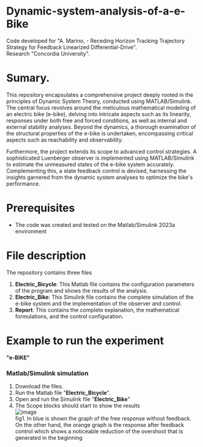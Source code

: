 # Dynamic-system-analysis-of-a-e-Bike

Code developed for "A. Marino, - Receding Horizon Tracking Trajectory Strategy for Feedback Linearized Differential-Drive".  
Research "Concordia University".  

# Sumary.

This repository encapsulates a comprehensive project deeply rooted in the principles of Dynamic System Theory, conducted using MATLAB/Simulink. The central focus revolves around the meticulous mathematical modeling of an electric bike (e-bike), delving into intricate aspects such as its linearity, responses under both free and forced conditions, as well as internal and external stability analyses. Beyond the dynamics, a thorough examination of the structural properties of the e-bike is undertaken, encompassing critical aspects such as reachability and observability.

Furthermore, the project extends its scope to advanced control strategies. A sophisticated Luenberger observer is implemented using MATLAB/Simulink to estimate the unmeasured states of the e-bike system accurately. Complementing this, a state feedback control is devised, harnessing the insights garnered from the dynamic system analyses to optimize the bike's performance.

  
# Prerequisites
- The code was created and tested on the Matlab/Simulink 2023a environment

# File description
The repository contains three files
1. **Electric_Bicycle**: This Matlab file contains the configuration parameters of the program and shows the results of the analysis.
2. **Electric_Bike**: This Simulink file contains the complete simulation of the e-bike system and the implementation of the observer and control.
3. **Report**: This contains the complete explanation, the mathematical formulations, and the control configuration.


# Example to run the experiment  
**"e-BIKE"**
### Matlab/Simulink simulation 
1. Download the files. 
2. Run the Matlab file "**Electric_Bicycle**".
3. Open and run the Simulink file "**Electric_Bike**"
4. The Scope blocks should start to show the results  
![image](https://github.com/fercho-0109/Dynamic-system-analysis-of-a-e-Bike-/assets/40362695/38b221e3-3071-4afd-bd2a-a567903d0a51)  
fig1. In blue is shown the graph of the free response without feedback. On the other hand, the orange graph is the response after feedback control which shows a noticeable reduction of the overshoot that is generated in the beginning


